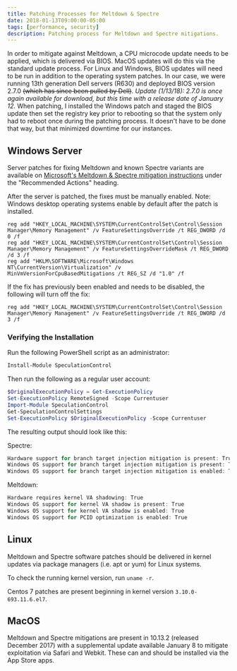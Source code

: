 ```yaml
---
title: Patching Processes for Meltdown & Spectre
date: 2018-01-13T09:00:00-05:00
tags: [performance, security]
description: Patching process for Meltdown and Spectre mitigations.
---
```


In order to mitigate against Meltdown, a CPU microcode update needs to be applied, which is delivered via BIOS.  MacOS updates will do this via the standard update process.  For Linux and Windows, BIOS updates will need to be run in addition to the operating system patches.  In our case, we were running 13th generation Dell servers (R630) and deployed BIOS version 2.7.0 ~~(which has since been pulled by Dell)~~. _Update (1/13/18): 2.7.0 is once again available for download, but this time with a release date of January 12._  When patching, I installed the Windows patch and staged the BIOS update then set the registry key prior to rebooting so that the system only had to reboot once during the patching process.  It doesn't have to be done that way, but that minimized downtime for our instances.

## Windows Server ##

Server patches for fixing Meltdown and known Spectre variants are available on <a href="https://support.microsoft.com/en-us/help/4072698/windows-server-guidance-to-protect-against-the-speculative-execution" target="_blank" rel="nofollow">Microsoft's Meltdown & Spectre mitigation instructions</a> under the "Recommended Actions" heading.

After the server is patched, the fixes must be manually enabled.  Note: Windows desktop operating systems enable by default after the patch is installed.
```
reg add "HKEY_LOCAL_MACHINE\SYSTEM\CurrentControlSet\Control\Session Manager\Memory Management" /v FeatureSettingsOverride /t REG_DWORD /d 0 /f
reg add "HKEY_LOCAL_MACHINE\SYSTEM\CurrentControlSet\Control\Session Manager\Memory Management" /v FeatureSettingsOverrideMask /t REG_DWORD /d 3 /f
reg add "HKLM\SOFTWARE\Microsoft\Windows NT\CurrentVersion\Virtualization" /v MinVmVersionForCpuBasedMitigations /t REG_SZ /d "1.0" /f
```

If the fix has previously been enabled and needs to be disabled, the following will turn off the fix:
```
reg add "HKEY_LOCAL_MACHINE\SYSTEM\CurrentControlSet\Control\Session Manager\Memory Management" /v FeatureSettingsOverride /t REG_DWORD /d 3 /f
```

### Verifying the Installation ###

Run the following PowerShell script as an administrator:
```powershell
Install-Module SpeculationControl
```

Then run the following as a regular user account:
```powershell
$OriginalExecutionPolicy = Get-ExecutionPolicy
Set-ExecutionPolicy RemoteSigned -Scope Currentuser
Import-Module SpeculationControl
Get-SpeculationControlSettings
Set-ExecutionPolicy $OriginalExecutionPolicy -Scope Currentuser
```

The resulting output should look like this:

Spectre:
```powershell
Hardware support for branch target injection mitigation is present: True
Windows OS support for branch target injection mitigation is present: True
Windows OS support for branch target injection mitigation is enabled: True
```

Meltdown:
```powershell
Hardware requires kernel VA shadowing: True
Windows OS support for kernel VA shadow is present: True
Windows OS support for kernel VA shadow is enabled: True
Windows OS support for PCID optimization is enabled: True
```

## Linux ##

Meltdown and Spectre software patches should be delivered in kernel updates via package managers (i.e. apt or yum) for Linux systems.

To check the running kernel version, run `uname -r`.

Centos 7 patches are present beginning in kernel version `3.10.0-693.11.6.el7`.

## MacOS ##

Meltdown and Spectre mitigations are present in 10.13.2 (released December 2017) with a supplemental update available January 8 to mitigate exploitation via Safari and Webkit.  These can and should be installed via the App Store apps.
